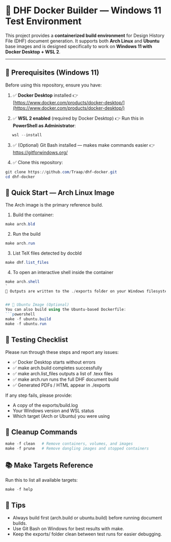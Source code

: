 # 🧱 DHF Docker Builder — Windows 11 Test Environment

This project provides a **containerized build environment** for Design History File (DHF) document generation.
It supports both **Arch Linux** and **Ubuntu** base images and is designed specifically to work on **Windows 11 with Docker Desktop + WSL 2**.

---

## 📝 Prerequisites (Windows 11)

Before using this repository, ensure you have:

1. ✅ **Docker Desktop** installed
   👉 [https://www.docker.com/products/docker-desktop/](https://www.docker.com/products/docker-desktop/)

2. ✅ **WSL 2 enabled** (required by Docker Desktop)
   👉 Run this in **PowerShell as Administrator**:
```powershell
   wsl --install
```
3. ✅ (Optional) Git Bash installed — makes make commands easier
👉 https://gitforwindows.org/

4. ✅ Clone this repository:
```powershell
git clone https://github.com/Traap/dhf-docker.git
cd dhf-docker
```

## 🐳 Quick Start — Arch Linux Image

The Arch image is the primary reference build.

1.  Build the container:
```powershell
make arch.bld
```

2. Run the build
```powershell
make arch.run
```

3. List TeX files detected by docbld
```powershell
make dhf.list_files
```

4. To open an interactive shell inside the container
```powershell
make arch.shell
`
📝 Outputs are written to the ./exports folder on your Windows filesystem.


## 🐧 Ubuntu Image (Optional)
You can also build using the Ubuntu-based Dockerfile:
```powershell
make -f ubuntu.build
make -f ubuntu.run
```

## 🧪 Testing Checklist
Please run through these steps and report any issues:
* ✅ Docker Desktop starts without errors
* ✅ make arch.build completes successfully
* ✅ make arch.list_files outputs a list of .texx files
* ✅ make arch.run runs the full DHF document build
* ✅ Generated PDFs / HTML appear in ./exports

If any step fails, please provide:
* A copy of the exports/build.log
* Your Windows version and WSL status
* Which target (Arch or Ubuntu) you were using

## 🧼 Cleanup Commands
```powershell
make -f clean   # Remove containers, volumes, and images
make -f prune   # Remove dangling images and stopped containers
```

## 📚 Make Targets Reference
Run this to list all available targets:
```powershell
make -f help
```

## 🧠 Tips
* Always build first (arch.build or ubuntu.build) before running document builds.
* Use Git Bash on Windows for best results with make.
* Keep the exports/ folder clean between test runs for easier debugging.



